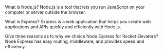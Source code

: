 What is Node.js?
Node.js  is a tool that lets you run JavaScript on your computer or server outside the browser.

What is Express?
Express is a web application that helps you create web applications and APIs quickly and efficiently with Hode.js.

Give three reasons as to why we choice Node Express for Rocket Elevators?
Node Express has easy routing, middleware, and provides speed and efficiency.
